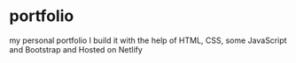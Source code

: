 # portfolio
my personal portfolio
I build it with the help of HTML, CSS, some JavaScript and Bootstrap
and Hosted on Netlify 

